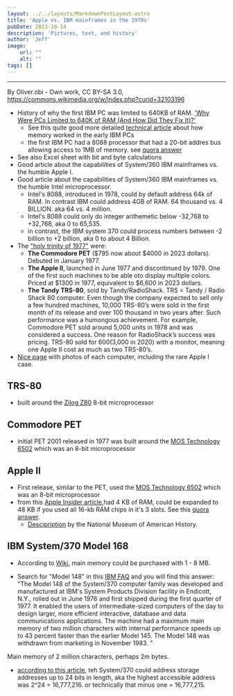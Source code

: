 ```yaml
---
layout: ../../layouts/MarkdownPostLayout.astro
title: 'Apple vs. IBM mainframes in the 1970s'
pubDate: 2023-10-14
description: 'Pictures, text, and history'
author: 'Jeff'
image:
    url: ""
    alt: ""
tags: []
---
```


***

By Oliver.obi - Own work, CC BY-SA 3.0, https://commons.wikimedia.org/w/index.php?curid=32103196



* History of why the first IBM PC was limited to 640KB of RAM. ['Why Were PCs Limited to 640K of RAM (And How Did They Fix It)?'](https://www.howtogeek.com/why-were-pcs-limited-to-640k-of-ram-and-how-did-they-fix-it/)
	* See this quite good more detailed [technical article](https://www.xtof.info/the-640k-memory-limit-of-ms-dos.html#:~:text=The%20640K%20ceiling&text=A%20huge%20amount%20in%201981,the%20BIOS%20and%20the%20peripherals.) about how memory worked in the early IBM PCs
	* the first IBM PC had a 8088 processor that had a 20-bit addres bus allowing access to 1MB of memory. see [quora answer](https://qr.ae/pKh3rt)
* See also Excel sheet with bit and byte calculations
* Good article about the capabilities of System/360 IBM mainframes vs. the humble Apple I.
* Good article about the capabilities of System/360 IBM mainframes vs. the humble Intel microprocessor.
	* Intel's 8088, introduced in 1978, could by default address 64k of RAM. In contrast IBM could address 4GB of RAM. 64 thousand vs. 4 BILLION. aka 64 vs. 4 million.
	* Intel's 8088 could only do integer arithemetic below -32,768 to +32,768, aka 0 to 65,535.
	* in contrast, the IBM system 370 could process numbers between -2 billion to +2 billion, aka 0 to about 4 Billion.
* The ["holy trinity of 1977"](https://cybernews.com/editorial/the-1977-trinity-and-other-era-defining-pcs/) were:
	* **The Commodore PET** ($795 now about $4000 in 2023 dollars). Debuted in January 1977.
    * **The Apple II**, launched in June 1977 and discontinued by 1979. One of the first such machines to be able oto display multiple colors. Priced at $1300 in 1977, equivalent to $6,600 in 2023 dollars.
	* **The Tandy TRS-80**, sold by Tandy/RadioShack. TRS = Tandy / Radio Shack 80 computer.  Even though the company expected to sell only a few hundred machines, 10,000 TRS-80’s were sold in the first month of its release and over 100 thousand in two years after.  Such performance was a humongous achievement. For example, Commodore PET sold around 5,000 units in 1978 and was considered a success. One reason for RadioShack’s success was pricing. TRS-80 sold for $600 ($3,000 in 2020) with a monitor, meaning one Apple II cost as much as two TRS-80’s.
* [Nice page](https://www.ictlounge.com/html/history_of_computers_1970s.htm) with photos of each computer, including the rare Apple I case.


## TRS-80
* built around the [Zilog Z80](https://en.wikipedia.org/wiki/Zilog_Z80) 8-bit microprocessor

## Commodore PET
* initial PET 2001 released in 1977 was built around the [MOS Technology 6502](https://en.wikipedia.org/wiki/MOS_Technology_6502) which was an 8-bit microprocessor

## Apple II
* First release, similar to the PET, used the [MOS Technology 6502](https://en.wikipedia.org/wiki/MOS_Technology_6502) which was an 8-bit microprocessor
* from this [Apple Insider article](https://appleinsider.com/articles/20/04/18/how-apple-owes-everything-to-its-1977-apple-ii-computer),had 4 KB of RAM, could be expanded to 48 KB if you used all 16-kb RAM chips in it's 3 slots. See this [quora answer](https://qr.ae/pKh6iq).
	* [Descipription](https://americanhistory.si.edu/collections/search/object/nmah_334638#:~:text=The%20Apple%20II%20used%20a,graphics%20and%20a%20color%20monitor.) by the National Museum of American History.

## IBM System/370 Model 168
* According to [Wiki](https://en.wikipedia.org/wiki/IBM_System/370_Model_168), main memory could be purchased with 1 - 8 MB.

* Search for "Model 148" in this [IBM FAQ](https://www.ibm.com/ibm/history/reference/faq_0000000011.html) and you will find this answer: "The Model 148 of the System/370 computer family was developed and manufactured at IBM's System Products Division facility in Endicott, N.Y., rolled out in June 1976 and first shipped during the first quarter of 1977. It enabled the users of intermediate-sized computers of the day to design larger, more efficient interactive, database and data communications applications. The machine had a maximum main memory of two million characters with internal performance speeds up to 43 percent faster than the earlier Model 145. The Model 148 was withdrawn from marketing in November 1983.	"

Main memory of 2 million characters, perhaps 2m bytes.


* [according to this article](https://www.ibm.com/docs/en/zos-basic-skills?topic=storage-brief-history-virtual-64-bit-addressability), teh System/370 could address storage addresses up to 24 bits in length, aka the highest accessible address was 2^24 = 16,777,216. or technically that minus one = 16,777,215.




